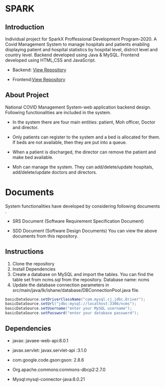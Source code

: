 # SPARK

## Introduction
 
Individual project for SparkX Proffessional Development Program-2020. A Covid Management System to manage hospitals and patients enabling displaying patient and hospital statistics by hospital level, district level and country level. 
Backend developed using Java & MySQL.
Frontend developed using HTML,CSS and JavaScript.

- Backend: [View Repository](https://github.com/ishaniMadhuwanthi/spark_ncms_backend)
+ Frontend:[View Repository](https://github.com/ishaniMadhuwanthi/spark_ncms_frontend)

## About Project

National COVID Management System-web application backend design. Following functionalities are included in the system.

- In the system there are four main entities: patient, Moh officer, Doctor and director.
+ Only patients can register to the system and a bed is allocated for them. If beds are not available, then they are put into a queue.
- When a patient is discharged, the director can remove the patient and make bed available.
+ Moh can manage the system. They can add/delete/update hospitals, add/delete/update doctors and directors.

# Documents 

System functionalities have developed by considering following documents .
- SRS Document (Software Requirement Specification Document)
+ SDD Document (Software Design Documents)
You can view the above documents from this repository.

## Instructions

1. Clone the repository
2. Install Dependencies
3. Create a database on MySQL and import the tables. You can find the table set from ncms.sql from the repository.
   Database name: ncms
4. Update the database connection parameters in src/main/java/lk/ishane/database/DBConnectionPool.java file.

```java
basicDataSource.setDriverClassName("com.mysql.cj.jdbc.Driver");    
basicDataSource.setUrl("jdbc:mysql://localhost:3306/ncms");         
basicDataSource.setUsername("enter your MySQL username");                            
basicDataSource.setPassword("enter your database password"); 
```

## Dependencies     

- javax: javaee-web-api:8.0.1
+ javax.servlet:  javax.servlet-api :3.1.0         
- com.google.code.gson:gson:  2.8.6
+ Org.apache.commons:commons-dbcp2:2.7.0
- Mysql:mysql-connector-java:8.0.21



